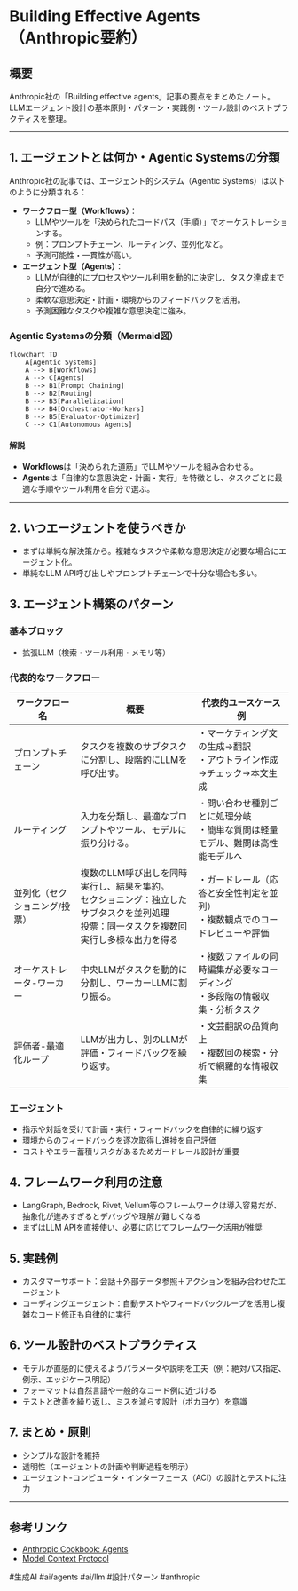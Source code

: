 # Building Effective Agents（Anthropic要約）

## 概要
Anthropic社の「Building effective agents」記事の要点をまとめたノート。LLMエージェント設計の基本原則・パターン・実践例・ツール設計のベストプラクティスを整理。

---

## 1. エージェントとは何か・Agentic Systemsの分類

Anthropic社の記事では、エージェント的システム（Agentic Systems）は以下のように分類される：

- **ワークフロー型（Workflows）**：
    - LLMやツールを「決められたコードパス（手順）」でオーケストレーションする。
    - 例：プロンプトチェーン、ルーティング、並列化など。
    - 予測可能性・一貫性が高い。
- **エージェント型（Agents）**：
    - LLMが自律的にプロセスやツール利用を動的に決定し、タスク達成まで自分で進める。
    - 柔軟な意思決定・計画・環境からのフィードバックを活用。
    - 予測困難なタスクや複雑な意思決定に強み。

### Agentic Systemsの分類（Mermaid図）

```mermaid
flowchart TD
    A[Agentic Systems]
    A --> B[Workflows]
    A --> C[Agents]
    B --> B1[Prompt Chaining]
    B --> B2[Routing]
    B --> B3[Parallelization]
    B --> B4[Orchestrator-Workers]
    B --> B5[Evaluator-Optimizer]
    C --> C1[Autonomous Agents]
```

#### 解説
- **Workflows**は「決められた道筋」でLLMやツールを組み合わせる。
- **Agents**は「自律的な意思決定・計画・実行」を特徴とし、タスクごとに最適な手順やツール利用を自分で選ぶ。

---

## 2. いつエージェントを使うべきか
- まずは単純な解決策から。複雑なタスクや柔軟な意思決定が必要な場合にエージェント化。
- 単純なLLM API呼び出しやプロンプトチェーンで十分な場合も多い。

## 3. エージェント構築のパターン
### 基本ブロック
- 拡張LLM（検索・ツール利用・メモリ等）

### 代表的なワークフロー

| ワークフロー名              | 概要                                                                 | 代表的ユースケース例                                                                 |
|-----------------------------|----------------------------------------------------------------------|--------------------------------------------------------------------------------------|
| プロンプトチェーン          | タスクを複数のサブタスクに分割し、段階的にLLMを呼び出す。            | ・マーケティング文の生成→翻訳  <br>・アウトライン作成→チェック→本文生成              |
| ルーティング                | 入力を分類し、最適なプロンプトやツール、モデルに振り分ける。         | ・問い合わせ種別ごとに処理分岐  <br>・簡単な質問は軽量モデル、難問は高性能モデルへ   |
| 並列化（セクショニング/投票）| 複数のLLM呼び出しを同時実行し、結果を集約。<br>セクショニング：独立したサブタスクを並列処理<br>投票：同一タスクを複数回実行し多様な出力を得る | ・ガードレール（応答と安全性判定を並列）<br>・複数観点でのコードレビューや評価         |
| オーケストレータ-ワーカー   | 中央LLMがタスクを動的に分割し、ワーカーLLMに割り振る。               | ・複数ファイルの同時編集が必要なコーディング<br>・多段階の情報収集・分析タスク         |
| 評価者-最適化ループ         | LLMが出力し、別のLLMが評価・フィードバックを繰り返す。                | ・文芸翻訳の品質向上<br>・複数回の検索・分析で網羅的な情報収集                     |

### エージェント
- 指示や対話を受けて計画・実行・フィードバックを自律的に繰り返す
- 環境からのフィードバックを逐次取得し進捗を自己評価
- コストやエラー蓄積リスクがあるためガードレール設計が重要

## 4. フレームワーク利用の注意
- LangGraph, Bedrock, Rivet, Vellum等のフレームワークは導入容易だが、抽象化が進みすぎるとデバッグや理解が難しくなる
- まずはLLM APIを直接使い、必要に応じてフレームワーク活用が推奨

## 5. 実践例
- カスタマーサポート：会話＋外部データ参照＋アクションを組み合わせたエージェント
- コーディングエージェント：自動テストやフィードバックループを活用し複雑なコード修正も自律的に実行

## 6. ツール設計のベストプラクティス
- モデルが直感的に使えるようパラメータや説明を工夫（例：絶対パス指定、例示、エッジケース明記）
- フォーマットは自然言語や一般的なコード例に近づける
- テストと改善を繰り返し、ミスを減らす設計（ポカヨケ）を意識

## 7. まとめ・原則
- シンプルな設計を維持
- 透明性（エージェントの計画や判断過程を明示）
- エージェント-コンピュータ・インターフェース（ACI）の設計とテストに注力

---

## 参考リンク
- [Anthropic Cookbook: Agents](https://github.com/anthropics/anthropic-cookbook/tree/main/patterns/agents)
- [Model Context Protocol](https://www.anthropic.com/news/model-context-protocol)

#生成AI #ai/agents #ai/llm #設計パターン #anthropic
